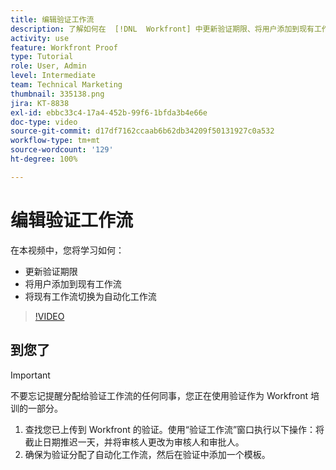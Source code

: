 ```yaml
---
title: 编辑验证工作流
description: 了解如何在  [!DNL  Workfront] 中更新验证期限、将用户添加到现有工作流以及将现有工作流切换为自动化工作流。
activity: use
feature: Workfront Proof
type: Tutorial
role: User, Admin
level: Intermediate
team: Technical Marketing
thumbnail: 335138.png
jira: KT-8838
exl-id: ebbc33c4-17a4-452b-99f6-1bfda3b4e66e
doc-type: video
source-git-commit: d17df7162ccaab6b62db34209f50131927c0a532
workflow-type: tm+mt
source-wordcount: '129'
ht-degree: 100%

---
```


# 编辑验证工作流

在本视频中，您将学习如何：

* 更新验证期限
* 将用户添加到现有工作流
* 将现有工作流切换为自动化工作流

>[!VIDEO](https://video.tv.adobe.com/v/335138/?quality=12&learn=on&enablevpops)

## 到您了

>[!IMPORTANT]
>
>不要忘记提醒分配给验证工作流的任何同事，您正在使用验证作为 Workfront 培训的一部分。

1. 查找您已上传到 Workfront 的验证。使用“验证工作流”窗口执行以下操作：将截止日期推迟一天，并将审核人更改为审核人和审批人。
1. 确保为验证分配了自动化工作流，然后在验证中添加一个模板。



<!--
## Learn more
* Add stages and users to an automated workflow on a proof
* Convert a basic workflow to an automated workflow on a proof
* Create or edit an automated workflow for an existing proof
* Edit proof stages and reviewers
-->
